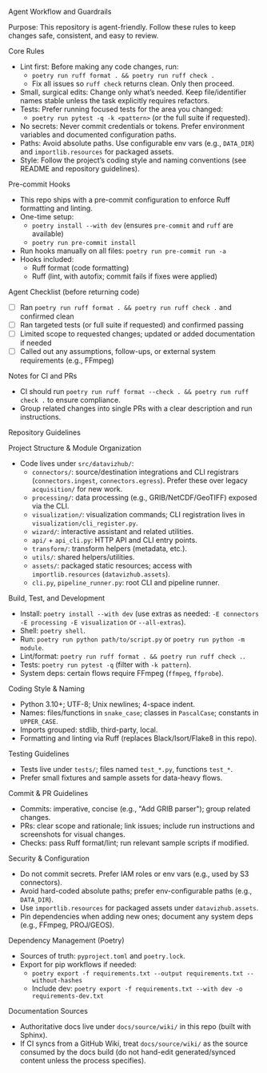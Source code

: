 Agent Workflow and Guardrails

Purpose: This repository is agent-friendly. Follow these rules to keep changes safe, consistent, and easy to review.

Core Rules

- Lint first: Before making any code changes, run:
  - `poetry run ruff format . && poetry run ruff check .`
  - Fix all issues so `ruff check` returns clean. Only then proceed.
- Small, surgical edits: Change only what’s needed. Keep file/identifier names stable unless the task explicitly requires refactors.
- Tests: Prefer running focused tests for the area you changed:
  - `poetry run pytest -q -k <pattern>` (or the full suite if requested).
- No secrets: Never commit credentials or tokens. Prefer environment variables and documented configuration paths.
- Paths: Avoid absolute paths. Use configurable env vars (e.g., `DATA_DIR`) and `importlib.resources` for packaged assets.
- Style: Follow the project’s coding style and naming conventions (see README and repository guidelines).

Pre-commit Hooks

- This repo ships with a pre-commit configuration to enforce Ruff formatting and linting.
- One-time setup:
  - `poetry install --with dev` (ensures `pre-commit` and `ruff` are available)
  - `poetry run pre-commit install`
- Run hooks manually on all files: `poetry run pre-commit run -a`
- Hooks included:
  - Ruff format (code formatting)
  - Ruff (lint, with autofix; commit fails if fixes were applied)

Agent Checklist (before returning code)

- [ ] Ran `poetry run ruff format . && poetry run ruff check .` and confirmed clean
- [ ] Ran targeted tests (or full suite if requested) and confirmed passing
- [ ] Limited scope to requested changes; updated or added documentation if needed
- [ ] Called out any assumptions, follow-ups, or external system requirements (e.g., FFmpeg)

Notes for CI and PRs

- CI should run `poetry run ruff format --check . && poetry run ruff check .` to ensure compliance.
- Group related changes into single PRs with a clear description and run instructions.

Repository Guidelines

Project Structure & Module Organization

- Code lives under `src/datavizhub/`:
  - `connectors/`: source/destination integrations and CLI registrars (`connectors.ingest`, `connectors.egress`). Prefer these over legacy `acquisition/` for new work.
  - `processing/`: data processing (e.g., GRIB/NetCDF/GeoTIFF) exposed via the CLI.
  - `visualization/`: visualization commands; CLI registration lives in `visualization/cli_register.py`.
  - `wizard/`: interactive assistant and related utilities.
  - `api/` + `api_cli.py`: HTTP API and CLI entry points.
  - `transform/`: transform helpers (metadata, etc.).
  - `utils/`: shared helpers/utilities.
  - `assets/`: packaged static resources; access with `importlib.resources` (`datavizhub.assets`).
  - `cli.py`, `pipeline_runner.py`: root CLI and pipeline runner.

Build, Test, and Development

- Install: `poetry install --with dev` (use extras as needed: `-E connectors -E processing -E visualization` or `--all-extras`).
- Shell: `poetry shell`.
- Run: `poetry run python path/to/script.py` or `poetry run python -m module`.
- Lint/format: `poetry run ruff format . && poetry run ruff check .`.
- Tests: `poetry run pytest -q` (filter with `-k pattern`).
- System deps: certain flows require FFmpeg (`ffmpeg`, `ffprobe`).

Coding Style & Naming

- Python 3.10+; UTF-8; Unix newlines; 4-space indent.
- Names: files/functions in `snake_case`; classes in `PascalCase`; constants in `UPPER_CASE`.
- Imports grouped: stdlib, third-party, local.
- Formatting and linting via Ruff (replaces Black/Isort/Flake8 in this repo).

Testing Guidelines

- Tests live under `tests/`; files named `test_*.py`, functions `test_*`.
- Prefer small fixtures and sample assets for data-heavy flows.

Commit & PR Guidelines

- Commits: imperative, concise (e.g., "Add GRIB parser"); group related changes.
- PRs: clear scope and rationale; link issues; include run instructions and screenshots for visual changes.
- Checks: pass Ruff format/lint; run relevant sample scripts if modified.

Security & Configuration

- Do not commit secrets. Prefer IAM roles or env vars (e.g., used by S3 connectors).
- Avoid hard-coded absolute paths; prefer env-configurable paths (e.g., `DATA_DIR`).
- Use `importlib.resources` for packaged assets under `datavizhub.assets`.
- Pin dependencies when adding new ones; document any system deps (e.g., FFmpeg, PROJ/GEOS).

Dependency Management (Poetry)

- Sources of truth: `pyproject.toml` and `poetry.lock`.
- Export for pip workflows if needed:
  - `poetry export -f requirements.txt --output requirements.txt --without-hashes`
  - Include dev: `poetry export -f requirements.txt --with dev -o requirements-dev.txt`

Documentation Sources

- Authoritative docs live under `docs/source/wiki/` in this repo (built with Sphinx).
- If CI syncs from a GitHub Wiki, treat `docs/source/wiki/` as the source consumed by the docs build (do not hand-edit generated/synced content unless the process specifies).
